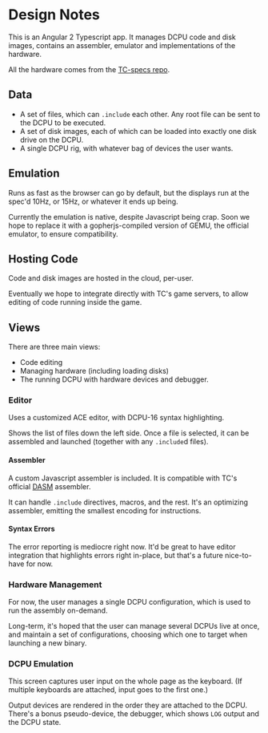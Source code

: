 # Design Notes

This is an Angular 2 Typescript app. It manages DCPU code and disk images,
contains an assembler, emulator and implementations of the hardware.

All the hardware comes from the
[TC-specs repo](https://github.com/techcompliant/TC-Specs).

## Data

- A set of files, which can `.include` each other. Any root file can be sent to
  the DCPU to be executed.
- A set of disk images, each of which can be loaded into exactly one disk drive
  on the DCPU.
- A single DCPU rig, with whatever bag of devices the user wants.


## Emulation

Runs as fast as the browser can go by default, but the displays run at the
spec'd 10Hz, or 15Hz, or whatever it ends up being.

Currently the emulation is native, despite Javascript being crap. Soon we hope
to replace it with a gopherjs-compiled version of GEMU, the official emulator,
to ensure compatibility.

## Hosting Code

Code and disk images are hosted in the cloud, per-user.

Eventually we hope to integrate directly with TC's game servers, to allow
editing of code running inside the game.


## Views

There are three main views:

- Code editing
- Managing hardware (including loading disks)
- The running DCPU with hardware devices and debugger.


### Editor

Uses a customized ACE editor, with DCPU-16 syntax highlighting.

Shows the list of files down the left side. Once a file is selected, it can be
assembled and launched (together with any `.include`d files).

#### Assembler

A custom Javascript assembler is included. It is compatible with TC's official
[DASM](https://github.com/techcompliant/DASM) assembler.

It can handle `.include` directives, macros, and the rest. It's an optimizing
assembler, emitting the smallest encoding for instructions.

#### Syntax Errors

The error reporting is mediocre right now. It'd be great to have editor
integration that highlights errors right in-place, but that's a future
nice-to-have for now.

### Hardware Management

For now, the user manages a single DCPU configuration, which is used to run the
assembly on-demand.

Long-term, it's hoped that the user can manage several DCPUs live at once, and
maintain a set of configurations, choosing which one to target when launching a
new binary.

### DCPU Emulation

This screen captures user input on the whole page as the keyboard. (If multiple
keyboards are attached, input goes to the first one.)

Output devices are rendered in the order they are attached to the DCPU. There's
a bonus pseudo-device, the debugger, which shows `LOG` output and the DCPU
state.


